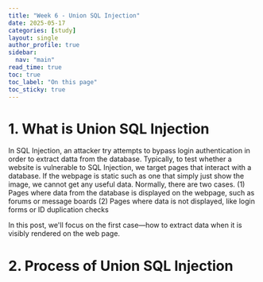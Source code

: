 ```yaml
---
title: "Week 6 - Union SQL Injection"
date: 2025-05-17
categories: [study]
layout: single
author_profile: true
sidebar:
  nav: "main"
read_time: true
toc: true
toc_label: "On this page"
toc_sticky: true
---
```


# 1. What is Union SQL Injection

In SQL Injection, an attacker try attempts to bypass login authentication in order to extract datta from the database. Typically, to test whether a website is vulnerable to SQL Injection, we target pages that interact with a database. 
If the webpage is static such as one that simply just show the image, we cannot get any useful data. Normally, there are two cases.  (1) Pages where data from the database is displayed on the webpage, such as forums or message boards  (2) Pages where data is not displayed, like login forms or ID duplication checks

In this post, we'll focus on the first case—how to extract data when it is visibly rendered on the web page.


# 2. Process of Union SQL Injection

